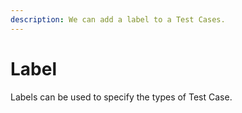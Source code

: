 ```yaml
---
description: We can add a label to a Test Cases.
---
```


# Label

Labels can be used to specify the types of Test Case.

